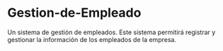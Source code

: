 # Gestion-de-Empleado
Un sistema de gestión de empleados. Este sistema permitirá registrar y gestionar la información de los empleados de la empresa.
